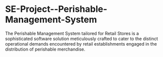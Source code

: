 # SE-Project--Perishable-Management-System
The Perishable Management System tailored for Retail Stores is a sophisticated software solution meticulously crafted to cater to the distinct operational demands encountered by retail establishments engaged in the distribution of perishable merchandise.
